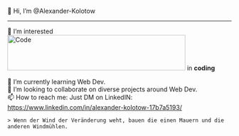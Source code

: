 👋 Hi, I’m @Alexander-Kolotow
***

👀 I’m interested 	<img src="https://www.conceptseating.com/wp-content/uploads/2021/01/Market-Programming-Banner.jpg" alt="Code" width="400" height="80">  in **coding**		

 

🌱 I’m currently learning Web Dev. <br> 
💞️ I’m looking to collaborate on diverse projects around Web Dev. <br>
📫 How to reach me: Just DM on LinkedIN: https://www.linkedin.com/in/alexander-kolotow-17b7a5193/


	> Wenn der Wind der Veränderung weht, bauen die einen Mauern und die anderen Windmühlen.
